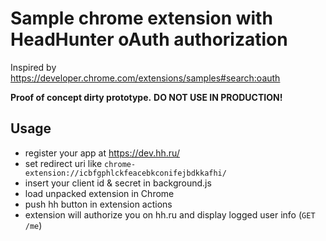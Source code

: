 # Sample chrome extension with HeadHunter oAuth authorization

Inspired by https://developer.chrome.com/extensions/samples#search:oauth

**Proof of concept dirty prototype.**
**DO NOT USE IN PRODUCTION!**

## Usage

* register your app at https://dev.hh.ru/
 * set redirect uri like `chrome-extension://icbfgphlckfeacebkconifejbdkkafhi/`
* insert your client id & secret in background.js
* load unpacked extension in Chrome
* push hh button in extension actions
* extension will authorize you on hh.ru and display logged user info (`GET /me`)
